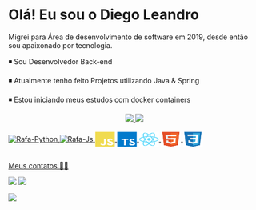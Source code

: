 # Olá! Eu sou o Diego Leandro

  Migrei para Área de desenvolvimento de software em 2019, desde então sou apaixonado por tecnologia.

 ◾ Sou Desenvolvedor Back-end

 ◾ Atualmente tenho feito Projetos utilizando Java & Spring

 ◾ Estou iniciando meus estudos com docker containers

<div align="center">
  <a href="https://github.com/Diego-1998">
  <img height="180em" src="https://github-readme-stats.vercel.app/api?username=diego-1998&show_icons=true&theme=dracula&include_all_commits=true&count_private=true"/>
  <img height="180em" src="https://github-readme-stats.vercel.app/api/top-langs/?username=diego-1998&layout=compact&langs_count=7&theme=dracula"/>
</div>
  
  <div style="display: inline_block"><br>
  <img align="center" alt="Rafa-Python" height="43" width="40" src="https://cdn.jsdelivr.net/gh/devicons/devicon/icons/java/java-original-wordmark.svg"">  
  <img align="center" alt="Rafa-Js" height="43" width="40" src="https://cdn.jsdelivr.net/gh/devicons/devicon/icons/spring/spring-original-wordmark.svg">
  <img align="center" alt="Rafa-Js" height="30" width="40" src="https://raw.githubusercontent.com/devicons/devicon/master/icons/javascript/javascript-plain.svg">
  <img align="center" alt="Rafa-Ts" height="30" width="40" src="https://raw.githubusercontent.com/devicons/devicon/master/icons/typescript/typescript-plain.svg">
  <img align="center" alt="Rafa-React" height="30" width="40" src="https://raw.githubusercontent.com/devicons/devicon/master/icons/react/react-original.svg">
  <img align="center" alt="Rafa-HTML" height="30" width="40" src="https://raw.githubusercontent.com/devicons/devicon/master/icons/html5/html5-original.svg">
  <img align="center" alt="Rafa-CSS" height="30" width="40" src="https://raw.githubusercontent.com/devicons/devicon/master/icons/css3/css3-original.svg">
  </div>
  
  ##
  <div>

  Meus contatos 🔽🔽 

  <a href="https://www.linkedin.com/in/diego-leandro-s/a" target="_blank"><img src="https://img.shields.io/badge/-LinkedIn-%230077B5?style=for-the-badge&logo=linkedin&logoColor=white" target="_blank"></a> 
  <a href = "mailto:diegolgaspar000@gmail.com"><img src="https://img.shields.io/badge/Gmail-D14836?style=for-the-badge&logo=gmail&logoColor=white"></a>
    
 <a href = "https://twitter.com/Diegol_dev"><img src="https://img.shields.io/badge/Twitter-1DA1F2?style=for-the-badge&logo=twitter&logoColor=white" target="_blank"></a>

  </div>
  
  
